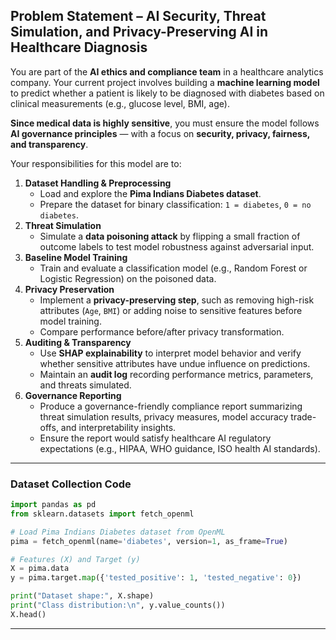 ## **Problem Statement** – AI Security, Threat Simulation, and Privacy-Preserving AI in Healthcare Diagnosis

You are part of the **AI ethics and compliance team** in a healthcare analytics company.
Your current project involves building a **machine learning model** to predict whether a patient is likely to be diagnosed with diabetes based on clinical measurements (e.g., glucose level, BMI, age).

**Since medical data is highly sensitive**, you must ensure the model follows **AI governance principles** — with a focus on **security, privacy, fairness, and transparency**.

Your responsibilities for this model are to:

1. **Dataset Handling \& Preprocessing**
    - Load and explore the **Pima Indians Diabetes dataset**.
    - Prepare the dataset for binary classification: `1 = diabetes`, `0 = no diabetes`.
2. **Threat Simulation**
    - Simulate a **data poisoning attack** by flipping a small fraction of outcome labels to test model robustness against adversarial input.
3. **Baseline Model Training**
    - Train and evaluate a classification model (e.g., Random Forest or Logistic Regression) on the poisoned data.
4. **Privacy Preservation**
    - Implement a **privacy-preserving step**, such as removing high-risk attributes (`Age`, `BMI`) or adding noise to sensitive features before model training.
    - Compare performance before/after privacy transformation.
5. **Auditing \& Transparency**
    - Use **SHAP explainability** to interpret model behavior and verify whether sensitive attributes have undue influence on predictions.
    - Maintain an **audit log** recording performance metrics, parameters, and threats simulated.
6. **Governance Reporting**
    - Produce a governance-friendly compliance report summarizing threat simulation results, privacy measures, model accuracy trade-offs, and interpretability insights.
    - Ensure the report would satisfy healthcare AI regulatory expectations (e.g., HIPAA, WHO guidance, ISO health AI standards).

***

### **Dataset Collection Code**

```python
import pandas as pd
from sklearn.datasets import fetch_openml

# Load Pima Indians Diabetes dataset from OpenML
pima = fetch_openml(name='diabetes', version=1, as_frame=True)

# Features (X) and Target (y)
X = pima.data
y = pima.target.map({'tested_positive': 1, 'tested_negative': 0})

print("Dataset shape:", X.shape)
print("Class distribution:\n", y.value_counts())
X.head()
```


***